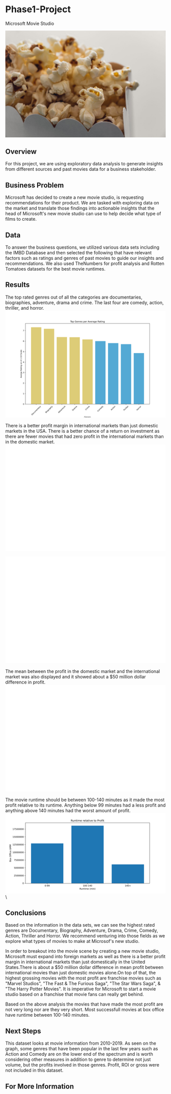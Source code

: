 # Phase1-Project
Microsoft Movie Studio


![image.png](images/popcorn.png)


## Overview
For this project, we are using exploratory data analysis to generate insights from different sources and past movies data for a business stakeholder.

## Business Problem
Microsoft has decided to create a new movie studio, is requesting recommendations for their product. We are tasked with exploring data on the market and translate those findings into actionable insights that the head of Microsoft's new movie studio can use to help decide what type of films to create.


## Data
To answer the business questions, we utilized various data sets including the IMBD Database and then selected the following that have relevant factors such as ratings and genres of past movies to guide our insights and recommendations. We also used TheNumbers for profit analysis and Rotten Tomatoes datasets for the best movie runtimes.

## Results
The top rated genres out of all the categories are documentaries, biographies, adventure, drama and crime. The last four are comedy, action, thriller, and horror.
![image.png](images/top_genres.png)

There is a better profit margin in international markets than just domestic markets in the USA. There is a better chance of a return on investment as there are fewer movies that had zero profit in the international markets than in the domestic market. 
![image](images/Budget_vs_domestic_profit.png)

![image](images/Budget_vs_worldwide_profit.png)

The mean between the profit in the domestic market and the international market was also displayed and it showed about a $50 million dollar difference in profit.
![image](images/Domestic_vs_Worldwide_mean.png)

The movie runtime should be between 100-140 minutes as it made the most profit relative to its runtime. Anything below 99 minutes had a less profit and anything above 140 minutes had the worst amount of profit.
![image](images/Runtime_vs_profit.png)\

## Conclusions
Based on the information in the data sets, we can see the highest rated genres are Documentary, Biography, Adventure, Drama, Crime, Comedy, Action, Thriller and Horror. We recommend venturing into those fields as we explore what types of movies to make at Microsof's new studio.

In order to breakout into the movie scene by creating a new movie studio, Microsoft must expand into foreign markets as well as there is a better profit margin in international markets than just domestically in the United States.There is about a $50 million dollar difference in mean profit between international movies than just domestic movies alone.On top of that, the highest grossing movies with the most profit are franchise movies such as "Marvel Studios", "The Fast & The Furious Saga", "The Star Wars Saga", & "The Harry Potter Movies". It is imperative for Microsoft to start a movie studio based on a franchise that movie fans can really get behind.

Based on the above analysis the movies that have made the most profit are not very long nor are they very short. Most successfull movies at box office have runtime between 100-140 minutes.

## Next Steps
This dataset looks at movie information from 2010-2019. As seen on the graph, some genres that have been popular in the last few years such as Action and Comedy are on the lower end of the spectrum and is worth considering other measures in addition to genre to determine not just volume, but the profits involved in those genres. Profit, ROI or gross were not included in this dataset.

## For More Information
